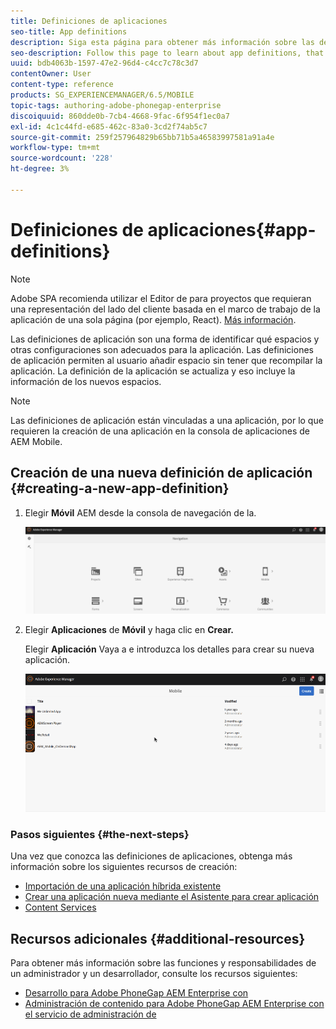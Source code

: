 ```yaml
---
title: Definiciones de aplicaciones
seo-title: App definitions
description: Siga esta página para obtener más información sobre las definiciones de aplicaciones, que son una forma de identificar qué espacios y otras configuraciones son adecuados para la aplicación. Las definiciones de aplicación permiten al usuario añadir espacio sin tener que recompilar la aplicación.
seo-description: Follow this page to learn about app definitions, that are a way to identify what spaces and other configurations are appropriate for the app. App definitions allows the user to add space, without having to recompile the app.
uuid: bdb4063b-1597-47e2-96d4-c4cc7c78c3d7
contentOwner: User
content-type: reference
products: SG_EXPERIENCEMANAGER/6.5/MOBILE
topic-tags: authoring-adobe-phonegap-enterprise
discoiquuid: 860dde0b-7cb4-4668-9fac-6f954f1ec0a7
exl-id: 4c1c44fd-e685-462c-83a0-3cd2f74ab5c7
source-git-commit: 259f257964829b65bb71b5a46583997581a91a4e
workflow-type: tm+mt
source-wordcount: '228'
ht-degree: 3%

---
```


# Definiciones de aplicaciones{#app-definitions}

>[!NOTE]
>
>Adobe SPA recomienda utilizar el Editor de para proyectos que requieran una representación del lado del cliente basada en el marco de trabajo de la aplicación de una sola página (por ejemplo, React). [Más información](/help/sites-developing/spa-overview.md).

Las definiciones de aplicación son una forma de identificar qué espacios y otras configuraciones son adecuados para la aplicación. Las definiciones de aplicación permiten al usuario añadir espacio sin tener que recompilar la aplicación. La definición de la aplicación se actualiza y eso incluye la información de los nuevos espacios.

>[!NOTE]
>
>Las definiciones de aplicación están vinculadas a una aplicación, por lo que requieren la creación de una aplicación en la consola de aplicaciones de AEM Mobile.

## Creación de una nueva definición de aplicación {#creating-a-new-app-definition}

1. Elegir **Móvil** AEM desde la consola de navegación de la.

   ![chlimage_1-170](assets/chlimage_1-170.png)

1. Elegir **Aplicaciones** de **Móvil** y haga clic en **Crear.**

   Elegir **Aplicación** Vaya a e introduzca los detalles para crear su nueva aplicación.

   ![chlimage_1-11](assets/chlimage_1-11.gif)

### Pasos siguientes {#the-next-steps}

Una vez que conozca las definiciones de aplicaciones, obtenga más información sobre los siguientes recursos de creación:

* [Importación de una aplicación híbrida existente](/help/mobile/phonegap-adding-content-to-imported-app.md)
* [Crear una aplicación nueva mediante el Asistente para crear aplicación](/help/mobile/phonegap-create-new-app.md)
* [Content Services](/help/mobile/develop-content-as-a-service.md)

## Recursos adicionales {#additional-resources}

Para obtener más información sobre las funciones y responsabilidades de un administrador y un desarrollador, consulte los recursos siguientes:

* [Desarrollo para Adobe PhoneGap AEM Enterprise con](/help/mobile/developing-in-phonegap.md)
* [Administración de contenido para Adobe PhoneGap AEM Enterprise con el servicio de administración de](/help/mobile/administer-phonegap.md)
